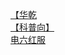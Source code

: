 [【华乾](http://tieba.baidu.com/p/2801815686?see_lz=1&pn=)   
[【科普向】](http://tieba.baidu.com/p/2801907650?see_lz=1&pn=)   
[电六红服](http://tieba.baidu.com/p/2800981227?see_lz=1&pn=)   
